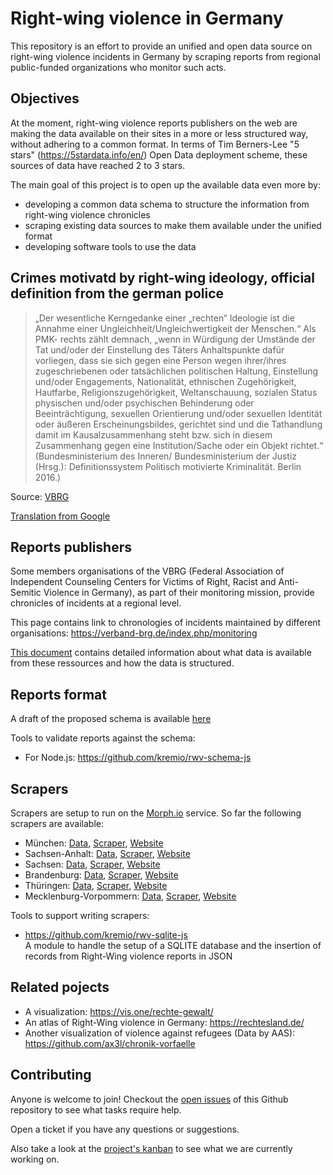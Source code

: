 # Right-wing violence in Germany
This repository is an effort to provide an unified and open data source on right-wing violence incidents in Germany by scraping reports from regional public-funded organizations who monitor such acts.

## Objectives
At the moment, right-wing violence reports publishers on the web are making the data available on their sites in a more or less structured way, without adhering to a common format.
In terms of Tim Berners-Lee "5 stars" (https://5stardata.info/en/) Open Data deployment scheme, these sources of data have reached 2 to 3 stars.

The main goal of this project is to open up the available data even more by:
 - developing a common data schema to structure the information from right-wing violence chronicles
 - scraping existing data sources to make them available under the unified format
 - developing software tools to use the data

## Crimes motivatd by right-wing ideology, official definition from the german police
>„Der wesentliche Kerngedanke einer „rechten“ Ideologie ist die Annahme einer Ungleichheit/Ungleichwertigkeit der Menschen.“ Als PMK- rechts zählt demnach, „wenn in Würdigung der Umstände der Tat und/oder der Einstellung des Täters Anhaltspunkte dafür vorliegen, dass sie sich gegen eine Person wegen ihrer/ihres zugeschriebenen oder tatsächlichen politischen Haltung, Einstellung und/oder Engagements, Nationalität, ethnischen Zugehörigkeit, Hautfarbe, Religionszugehörigkeit, Weltanschauung, sozialen Status physischen und/oder psychischen Behinderung oder Beeinträchtigung, sexuellen Orientierung und/oder sexuellen Identität oder äußeren Erscheinungsbildes, gerichtet sind und die Tathandlung damit im Kausalzusammenhang steht bzw. sich in diesem Zusammenhang gegen eine Institution/Sache oder ein Objekt richtet.“ (Bundesministerium des Inneren/ Bundesministerium der Justiz (Hrsg.): Definitionssystem Politisch motivierte Kriminalität. Berlin 2016.)

Source: [VBRG](https://verband-brg.de/index.php/monitoring)

[Translation from Google](https://tinyurl.com/ycfnm883)

## Reports publishers
Some members organisations of the VBRG (Federal Association of Independent Counseling Centers for Victims of Right, Racist and Anti-Semitic Violence in Germany), as part of their monitoring mission, provide chronicles of incidents at a regional level.

This page contains link to chronologies of incidents maintained by different organisations: https://verband-brg.de/index.php/monitoring

[This document](/docs/Topology.md) contains detailed information about what data is available from these ressources and how the data is structured.

## Reports format
A draft of the proposed schema is available [here](/docs/ReportFormat.md)

Tools to validate reports against the schema:
- For Node.js: https://github.com/kremio/rwv-schema-js

## Scrapers
Scrapers are setup to run on the [Morph.io](https://morph.io/) service. So far the following scrapers are available:

- München: [Data](https://morph.io/kremio/rwv-de-by-before), [Scraper](https://github.com/kremio/rwv-de-by-before), [Website](https://muenchen-chronik.de/)
- Sachsen-Anhalt: [Data](https://morph.io/jfilter/mobile-opferberatung-scraper), [Scraper](https://github.com/jfilter/mobile-opferberatung-scraper), [Website](https://www.mobile-opferberatung.de/monitoring/chronik-2019/)
- Sachsen: [Data](https://morph.io/jfilter/raa-sachsen-scraper), [Scraper](https://github.com/jfilter/raa-sachsen-scraper), [Website](https://www.raa-sachsen.de/chronik.html)
- Brandenburg: [Data](https://morph.io/jfilter/opferperspektive-scraper), [Scraper](https://github.com/jfilter/opferperspektive-scraper), [Website](https://www.opferperspektive.de/category/rechte-angriffe/chronologie-rechter-angriffe)
- Thüringen: [Data](https://morph.io/redadmiral/ezra_scraper), [Scraper](https://github.com/redadmiral/ezra_scraper), [Website](https://ezra.de/chronik/)
- Mecklenburg-Vorpommern: [Data](), [Scraper](), [Website]()

Tools to support writing scrapers:
- https://github.com/kremio/rwv-sqlite-js  
A module to handle the setup of a SQLITE database and the insertion of records from Right-Wing violence reports in JSON 

## Related pojects

- A visualization: https://vis.one/rechte-gewalt/
- An atlas of Right-Wing violence in Germany: https://rechtesland.de/
- Another visualization of violence against refugees (Data by AAS): https://github.com/ax3l/chronik-vorfaelle

## Contributing

Anyone is welcome to join! Checkout the [open issues](https://github.com/codeforberlin/right-wing-violence-de/issues) of this Github repository to see what tasks require help.

Open a ticket if you have any questions or suggestions.

Also take a look at the [project's kanban](https://github.com/codeforberlin/right-wing-violence-de/projects/1) to see what we are currently working on.
